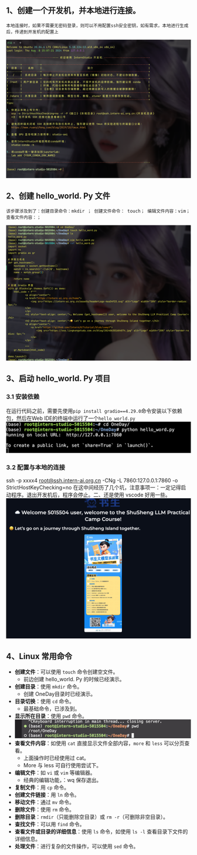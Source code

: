 ## 1、创建一个开发机，并本地进行连接。
	本地连接时，如果不需要无密码登录，则可以不用配置ssh安全密钥，如有需求，本地进行生成后，传递到开发机的配置上
![Pasted image 20240808154027](../img/Pasted%20image%2020240808154027.png)

## 2、创建 hello_world. Py 文件

	该步骤涉及到了：创建目录命令：mkdir ； 创建文件命令： touch； 编辑文件内容：vim； 查看文件内容：；

![[Pasted image 20240808154226.png]](../img/Pasted%20image%2020240808154226.png)

## 3、启动 hello_world. Py 项目
### 3.1 安装依赖
在运行代码之前，需要先使用`pip install gradio==4.29.0`命令安装以下依赖包，然后在Web IDE的终端中运行了一个`hello_world.py`
![[Pasted image 20240808160714.png]](../img/Pasted%20image%2020240808160714.png)
### 3.2 配置与本地的连接
ssh -p xxxx4 root@ssh.intern-ai.org.cn -CNg -L 7860:127.0.0.1:7860 -o StrictHostKeyChecking=no
	在这中间经历了几个坑，注意事项一：一定记得启动程序。退出开发机后，程序会停止。二、还是使用 vscode 好用一些。
![[Pasted image 20240808164603.png]](../img/Pasted%20image%2020240808164603.png)

## 4、Linux 常用命令
- **创建文件**：可以使用 `touch` 命令创建空文件。
	- 前边创建 hello_world. Py 的时候已经演示。
- **创建目录**：使用 `mkdir` 命令。
	- 创建 OneDay目录时已经演示。
- **目录切换**：使用 `cd` 命令。
	- 最基础命令，已涉及到。
- **显示所在目录**：使用 `pwd` 命令。
- ![[Pasted image 20240808165153.png]](../img/Pasted%20image%2020240808165153.png)
- **查看文件内容**：如使用 `cat` 直接显示文件全部内容，`more` 和 `less` 可以分页查看。
	- 上面操作时已经使用过 cat。
	- More 与 less 可自行使用尝试下。
- **编辑文件**：如 `vi` 或 `vim` 等编辑器。
	- 经典的编辑功能，：wq 保存退出。
- **复制文件**：用 `cp` 命令。
- **创建文件链接**：用 `ln` 命令。
- **移动文件**：通过 `mv` 命令。
- **删除文件**：使用 `rm` 命令。
- **删除目录**：`rmdir`（只能删除空目录）或 `rm -r`（可删除非空目录）。
- **查找文件**：可以用 `find` 命令。
- **查看文件或目录的详细信息**：使用 `ls` 命令，如使用 `ls -l` 查看目录下文件的详细信息。
- **处理文件**：进行复杂的文件操作，可以使用 `sed` 命令。
